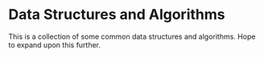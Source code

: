# Data Structures and Algorithms #

This is a collection of some common data structures and algorithms. Hope to expand upon this further.
